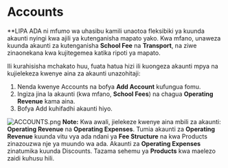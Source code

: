 # Accounts
**LIPA ADA ni mfumo wa uhasibu kamili unaotoa fleksibiki ya kuunda akaunti nyingi kwa ajili ya kutenganisha mapato yako. Kwa mfano, unaweza kuunda akaunti za kutenganisha **School Fee** na **Transport**, na ziwe zinaonekana kwa kujitegemea katika ripoti ya mapato.

Ili kurahisisha mchakato huu, fuata hatua hizi ili kuongeza akaunti mpya na kujielekeza kwenye aina za akaunti unazohitaji:

1. Nenda kwenye Accounts na bofya **Add Account** kufungua fomu.
2. Ingiza jina la akaunti (kwa mfano, **School Fees**) na chagua **Operating Revenue** kama aina.
3. Bofya Add kuhifadhi akaunti hiyo.

![ACCOUNTS.png](ACCOUNTS.png)
**Note:**
Kwa awali, jielekeze kwenye aina mbili za akaunti: **Operating Revenue** na **Operating Expenses**. Tumia akaunti za **Operating Revenue** kuunda vitu vya ada ndani ya **Fee Structure** na kwa Products zinazouzwa nje ya muundo wa ada. Akaunti za **Operating Expenses** zinatumika kuunda Discounts. Tazama sehemu ya **Products** kwa maelezo zaidi kuhusu hili.

 